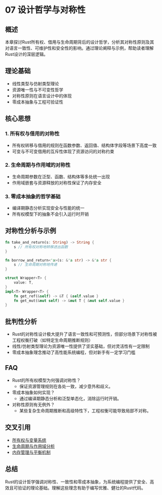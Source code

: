 # 07 设计哲学与对称性

## 概述

本章探讨Rust所有权、借用与生命周期背后的设计哲学，分析其对称性原则及其对语言一致性、可维护性和安全性的影响。通过理论阐释与示例，帮助读者理解Rust设计的深层逻辑。

## 理论基础

- 线性类型与仿射类型理论
- 资源唯一性与不可变性哲学
- 对称性原则在语言设计中的体现
- 零成本抽象与工程可验证性

## 核心思想

### 1. 所有权与借用的对称性

- 所有权转移与借用的规则在函数参数、返回值、结构体字段等场景下高度一致
- 可变与不可变借用的互斥性体现了资源访问的对称约束

### 2. 生命周期与作用域的对称性

- 生命周期参数在泛型、函数、结构体等多处统一出现
- 作用域嵌套与资源释放的对称性保证了内存安全

### 3. 零成本抽象的哲学基础

- 编译期静态分析实现安全与性能的统一
- 所有权模型下的抽象不会引入运行时开销

## 对称性分析与示例

```rust
fn take_and_return(s: String) -> String {
    s // 所有权对称地转移进出函数
}

fn borrow_and_return<'a>(s: &'a str) -> &'a str {
    s // 生命周期对称地传递
}

struct Wrapper<T> {
    value: T,
}
impl<T> Wrapper<T> {
    fn get_ref(&self) -> &T { &self.value }
    fn get_mut(&mut self) -> &mut T { &mut self.value }
}
```

## 批判性分析

- Rust的对称性设计极大提升了语言一致性和可预测性，但部分场景下对称性被工程权衡打破（如特定生命周期推断规则）
- 线性/仿射类型理论为资源唯一性提供了坚实基础，但对灵活性有一定限制
- 零成本抽象理念推动了高性能系统编程，但对新手有一定学习门槛

## FAQ

- Rust的所有权模型为何强调对称性？
  - 保证资源管理规则在各处一致，减少意外和歧义。
- 零成本抽象如何实现？
  - 通过编译期静态分析和泛型单态化，消除运行时开销。
- 对称性原则有无例外？
  - 某些复杂生命周期推断和高级特性下，工程权衡可能导致局部不对称。

## 交叉引用

- [所有权与变量系统](./01_variable_and_ownership.md)
- [生命周期与作用域分析](./02_lifetime_and_scope.md)
- [内存管理与平衡机制](./05_memory_management_and_balance.md)

## 总结

Rust的设计哲学强调对称性、一致性和零成本抽象，为系统编程提供了安全、高效且可验证的理论基础。理解这些理念有助于编写优雅、健壮的Rust代码。

